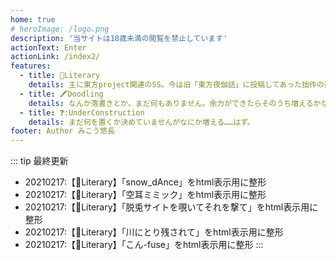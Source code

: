 ```yaml
---
home: true
# heroImage: /logo.png
description: '当サイトは18歳未満の閲覧を禁止しています'
actionText: Enter
actionLink: /index2/
features:
  - title: 📖Literary
    details: 主に東方project関連のSS。今は旧「東方夜伽話」に投稿してあった拙作の避難所になっています。
  - title: 🖍Doodling
    details: なんか落書きとか。まだ何もありません。余力ができたらそのうち増えるかな。
  - title: ❓:UnderConstruction
    details: まだ何を置くか決めていませんがなにか増える……はず。
footer: Author みこう悠長
---
```

::: tip 最終更新
- 20210217:【📖Literary】「snow_dAnce」をhtml表示用に整形
- 20210217:【📖Literary】「空耳ミミック」をhtml表示用に整形
- 20210217:【📖Literary】「脱兎サイトを覗いてそれを撃て」をhtml表示用に整形
- 20210217:【📖Literary】「川にとり残されて」をhtml表示用に整形
- 20210217:【📖Literary】「こん-fuse」をhtml表示用に整形
:::